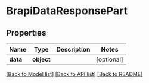 # BrapiDataResponsePart

## Properties
Name | Type | Description | Notes
------------ | ------------- | ------------- | -------------
**data** | **object** |  | [optional] 

[[Back to Model list]](../README.md#documentation-for-models) [[Back to API list]](../README.md#documentation-for-api-endpoints) [[Back to README]](../README.md)


